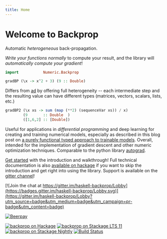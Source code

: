 ```yaml
---
title: Home
---
```


Welcome to Backprop
===================

Automatic *heterogeneous* back-propagation.

*Write your functions normally* to compute your result, and the library will
*automatically compute your gradient*!

```haskell top hide
import           Numeric.Backprop
```

```haskell eval
gradBP (\x -> x^2 + 3) (9 :: Double)
```

Differs from [ad][] by offering full heterogeneity -- each intermediate step
and the resulting value can have different types (matrices, vectors, scalars,
lists, etc.)

```haskell eval
gradBP2 (\x xs -> sum (map (**2) (sequenceVar xs)) / x)
        (9       :: Double  )
        ([1,6,2] :: [Double])
```

Useful for applications in *differential programming* and deep learning for
creating and training numerical models, especially as described in this blog
post on [a purely functional typed approach to trainable models][models].
Overall, intended for the implementation of gradient descent and other numeric
optimization techniques.  Comparable to the python library [autograd][].

[models]: https://blog.jle.im/entry/purely-functional-typed-models-1.html
[ad]: http://hackage.haskell.org/package/ad
[autograd]: https://github.com/HIPS/autograd

[Get started][getting started] with the introduction and walkthrough!  Full
technical documentation is also [available on hackage][hackage] if you want to
skip the introduction and get right into using the library.  Support is
available on the [gitter channel][gitter]!

[getting started]: https://backprop.jle.im/01-getting-started.html

[hackage]: http://hackage.haskell.org/package/backprop
[gitter]: https://gitter.im/haskell-backprop/Lobby

[![Join the chat at https://gitter.im/haskell-backprop/Lobby](https://badges.gitter.im/haskell-backprop/Lobby.svg)](https://gitter.im/haskell-backprop/Lobby?utm_source=badge&utm_medium=badge&utm_campaign=pr-badge&utm_content=badge)

[![Beerpay](https://beerpay.io/mstksg/backprop/badge.svg?style=beer-square)](https://beerpay.io/mstksg/backprop)

[![backprop on Hackage](https://img.shields.io/hackage/v/backprop.svg?maxAge=86400)](https://hackage.haskell.org/package/backprop)
[![backprop on Stackage LTS 11](http://stackage.org/package/backprop/badge/lts-11)](http://stackage.org/lts-11/package/backprop)
[![backprop on Stackage Nightly](http://stackage.org/package/backprop/badge/nightly)](http://stackage.org/nightly/package/backprop)
[![Build Status](https://travis-ci.org/mstksg/backprop.svg?branch=master)](https://travis-ci.org/mstksg/backprop)

